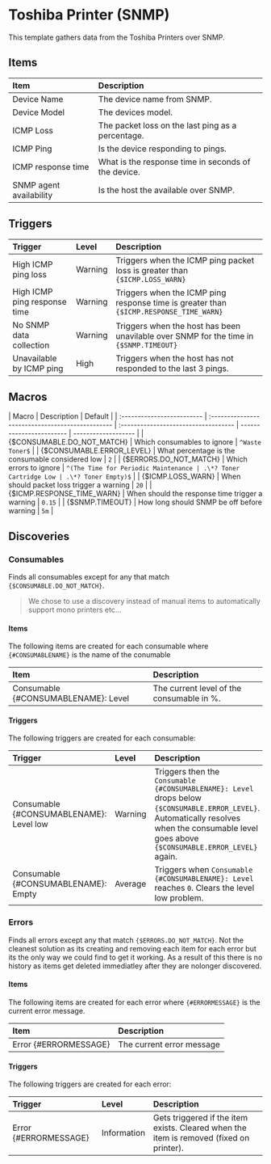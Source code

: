# Toshiba Printer (SNMP)

This template gathers data from the Toshiba Printers over SNMP.

## Items

| Item                    | Description                                         |
| :---------------------- | :-------------------------------------------------- |
| Device Name             | The device name from SNMP.                          |
| Device Model            | The devices model.                                  |
| ICMP Loss               | The packet loss on the last ping as a percentage.   |
| ICMP Ping               | Is the device responding to pings.                  |
| ICMP response time      | What is the response time in seconds of the device. |
| SNMP agent availability | Is the host the available over SNMP.                |

## Triggers

| Trigger                      | Level   | Description                                                                            |
| :--------------------------- | :------ | :------------------------------------------------------------------------------------- |
| High ICMP ping loss          | Warning | Triggers when the ICMP ping packet loss is greater than `{$ICMP.LOSS_WARN}`            |
| High ICMP ping response time | Warning | Triggers when the ICMP ping response time is greater than `{$ICMP.RESPONSE_TIME_WARN}` |
| No SNMP data collection      | Warning | Triggers when the host has been unavilable over SNMP for the time in `{$SNMP.TIMEOUT}` |
| Unavailable by ICMP ping     | High    | Triggers when the host has not responded to the last 3 pings.                          |

## Macros

| Macro                      | Description                                      | Default                              |
| :------------------------- | :----------------------------------------------- | :----------------------------------- | ------------------------ | ------------------- |
| {$CONSUMABLE.DO_NOT_MATCH} | Which consumables to ignore                      | `^Waste Toner$`                      |
| {$CONSUMABLE.ERROR_LEVEL}  | What percentage is the consumable considered low | `2`                                  |
| {$ERRORS.DO_NOT_MATCH}     | Which errors to ignore                           | `^(The Time for Periodic Maintenance | .\*? Toner Cartridge Low | .\*? Toner Empty)$` |
| {$ICMP.LOSS_WARN}          | When should packet loss trigger a warning        | `20`                                 |
| {$ICMP.RESPONSE_TIME_WARN} | When should the response time trigger a warning  | `0.15`                               |
| {$SNMP.TIMEOUT}            | How long should SNMP be off before warning       | `5m`                                 |

## Discoveries

### Consumables

Finds all consumables except for any that match `{$CONSUMABLE.DO_NOT_MATCH}`.

> We chose to use a discovery instead of manual items to automatically support mono printers etc...

#### Items

The following items are created for each consumable where `{#CONSUMABLENAME}` is the name of the conumable

| Item                                | Description                               |
| :---------------------------------- | :---------------------------------------- |
| Consumable {#CONSUMABLENAME}: Level | The current level of the consumable in %. |

#### Triggers

The following triggers are created for each consumable:

| Trigger                                 | Level   | Description                                                                                                                                                                                     |
| :-------------------------------------- | :------ | :---------------------------------------------------------------------------------------------------------------------------------------------------------------------------------------------- |
| Consumable {#CONSUMABLENAME}: Level low | Warning | Triggers then the `Consumable {#CONSUMABLENAME}: Level` drops below `{$CONSUMABLE.ERROR_LEVEL}`. Automatically resolves when the consumable level goes above `{$CONSUMABLE.ERROR_LEVEL}` again. |
| Consumable {#CONSUMABLENAME}: Empty     | Average | Triggers when `Consumable {#CONSUMABLENAME}: Level` reaches `0`. Clears the level low problem.                                                                                                  |

### Errors

Finds all errors except any that match `{$ERRORS.DO_NOT_MATCH}`. Not the cleanest solution as its creating and removing each item for each error but its the only way we could find to get it working. As a result of this there is no history as items get deleted immediatley after they are nolonger discovered.

#### Items

The following items are created for each error where `{#ERRORMESSAGE}` is the current error message.

| Item                  | Description               |
| :-------------------- | :------------------------ |
| Error {#ERRORMESSAGE} | The current error message |

#### Triggers

The following triggers are created for each error:

| Trigger               | Level       | Description                                                                             |
| :-------------------- | :---------- | :-------------------------------------------------------------------------------------- |
| Error {#ERRORMESSAGE} | Information | Gets triggered if the item exists. Cleared when the item is removed (fixed on printer). |
